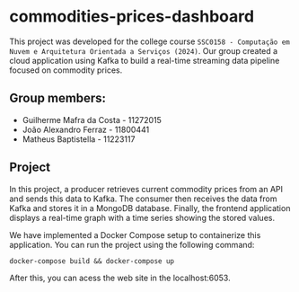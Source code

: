 # commodities-prices-dashboard

This project was developed for the college course `SSC0158 - Computação em Nuvem e Arquitetura Orientada a Serviços (2024)`. Our group created a cloud application using Kafka to build a real-time streaming data pipeline focused on commodity prices.

## Group members:
* Guilherme Mafra da Costa - 11272015
* João Alexandro Ferraz - 11800441
* Matheus Baptistella - 11223117

## Project
In this project, a producer retrieves current commodity prices from an API and sends this data to Kafka. The consumer then receives the data from Kafka and stores it in a MongoDB database. Finally, the frontend application displays a real-time graph with a time series showing the stored values.

We have implemented a Docker Compose setup to containerize this application. You can run the project using the following command:

```
docker-compose build && docker-compose up
```

After this, you can acess the web site in the localhost:6053.

